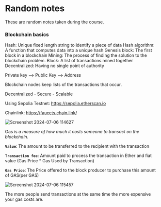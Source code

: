 # Random notes

These are random notes taken during the course.

### Blockchain basics

Hash: Unique fixed length string to identify a piece of data
Hash algorithm: A function that computes data into a unique hash
Genesis block: The first block in a blockchain
Mining: The process of finding the solution to the blockchain problem.
Block: A list of transactions mined together
Decentralized: Having no single point of authority

Private key --> Public Key --> Address

Blockchain nodes keep lists of the transactions that occur.

Decentralized - Secure - Scalable 


Using Sepolia Testnet: https://sepolia.etherscan.io

Chainlink: https://faucets.chain.link/

![Screenshot 2024-07-06 114627](https://github.com/user-attachments/assets/e929fe40-ca05-4005-be63-a32dceccac0d)



Gas is _a measure of how much it costs someone to transact on the blockchain_.

**`Value`**: The amount to be transferred to the recipient with the transaction

**`Transaction fee`**: Amount paid to process the transaction in Ether and fiat value (Gas Price * Gas Used by Transaction)

**`Gas Price`**: The Price offered to the block producer to purchase this amount of GAS(per GAS)

![Screenshot 2024-07-06 115457](https://github.com/user-attachments/assets/deef544b-ffe1-4793-89ed-771a8d380c3c)


The more people send transactions at the same time the more expensive your gas costs are.






